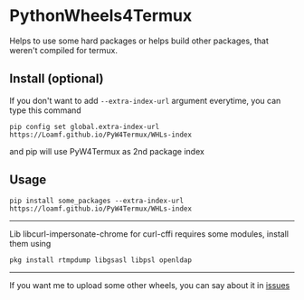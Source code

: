 # PythonWheels4Termux
Helps to use some hard packages or helps build other packages, that weren't compiled for termux. 

## Install (optional)
If you don't want to add ```--extra-index-url``` argument everytime, you can type this command
```
pip config set global.extra-index-url https://Loamf.github.io/PyW4Termux/WHLs-index
```
and pip will use PyW4Termux as 2nd package index

## Usage
```
pip install some_packages --extra-index-url https://loamf.github.io/PyW4Termux/WHLs-index
```
________________________________________

Lib libcurl-impersonate-chrome for curl-cffi requires some modules, install them using
```
pkg install rtmpdump libgsasl libpsl openldap
```

________________________________________

If you want me to upload some other wheels, you can say about it in [issues](https://github.com/Loamf/PyW4Termux/issues)


